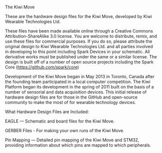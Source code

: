 The Kiwi Move

These are the hardware design files for the Kiwi Move, developed by Kiwi Wearable Technologies Ltd.

These files have been made available online through a Creative Commons Attribution-ShareAlike 3.0 license. You are welcome to distribute, remix, and use these files for commercial purposes. If you do so, please attribute the original design to Kiwi Wearable Technologies Ltd. and all parties involved in developing to this point including Spark Devices in your schematic. All derivative works must be published under the same or a similar license. The design is built off of a number of open source projects including the Spark Core (https://github.com/spark/core)

Development of the Kiwi Move began in May 2013 in Toronto, Canada after the founding team participated in a local computer competition. The Kiwi Platform began its development in the spring of 2011 built on the basis of a number of sensorial and data acquisition devices. This initial release of hardware design files are for those in the GitHub and open-source community to make the most of for wearable technology devices.

What Hardware Design Files are Included:

EAGLE — Schematic and board files for the Kiwi Move. 

GERBER Files - For making your own runs of the Kiwi Move.

Pin Mapping — Detailed pin mapping of the Kiwi Move and STM32, providing information about which pins are mapped to which peripherals.